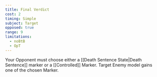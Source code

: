 ```yaml
---
title: Final Verdict
cost: 2
timing: Simple
subject: Target
opposed: true
range: 9
limitations:
  - noBtB
  - OpT
---
```

Your Opponent must choose either a [[Death Sentence State|Death Sentence]] marker or a [[Controlled]] Marker.
Target Enemy model gains one of the chosen Marker.